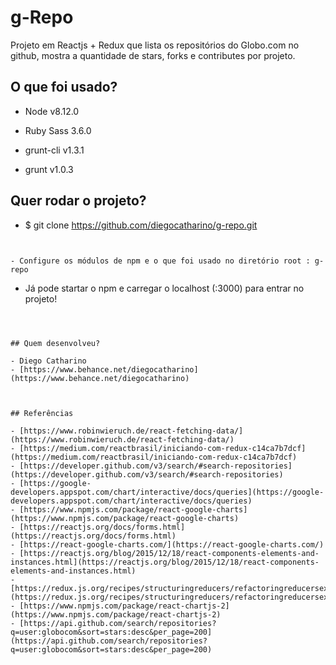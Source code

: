 # g-Repo

Projeto em Reactjs + Redux que lista os repositórios do Globo.com no github, mostra a quantidade de stars, forks e contributes por projeto.


## O que foi usado?

- Node v8.12.0

- Ruby Sass 3.6.0

- grunt-cli v1.3.1

- grunt v1.0.3


## Quer rodar o projeto?


-  $ git clone https://github.com/diegocatharino/g-repo.git

```


- Configure os módulos de npm e o que foi usado no diretório root : g-repo

```


- Já pode startar o npm e carregar o localhost (:3000) para entrar no projeto! 

```



## Quem desenvolveu?

- Diego Catharino
- [https://www.behance.net/diegocatharino](https://www.behance.net/diegocatharino)



## Referências

- [https://www.robinwieruch.de/react-fetching-data/](https://www.robinwieruch.de/react-fetching-data/)
- [https://medium.com/reactbrasil/iniciando-com-redux-c14ca7b7dcf](https://medium.com/reactbrasil/iniciando-com-redux-c14ca7b7dcf)
- [https://developer.github.com/v3/search/#search-repositories](https://developer.github.com/v3/search/#search-repositories)
- [https://google-developers.appspot.com/chart/interactive/docs/queries](https://google-developers.appspot.com/chart/interactive/docs/queries)
- [https://www.npmjs.com/package/react-google-charts](https://www.npmjs.com/package/react-google-charts)
- [https://reactjs.org/docs/forms.html](https://reactjs.org/docs/forms.html)
- [https://react-google-charts.com/](https://react-google-charts.com/)
- [https://reactjs.org/blog/2015/12/18/react-components-elements-and-instances.html](https://reactjs.org/blog/2015/12/18/react-components-elements-and-instances.html)
- [https://redux.js.org/recipes/structuringreducers/refactoringreducersexample](https://redux.js.org/recipes/structuringreducers/refactoringreducersexample)
- [https://www.npmjs.com/package/react-chartjs-2](https://www.npmjs.com/package/react-chartjs-2)
- [https://api.github.com/search/repositories?q=user:globocom&sort=stars:desc&per_page=200](https://api.github.com/search/repositories?q=user:globocom&sort=stars:desc&per_page=200)
